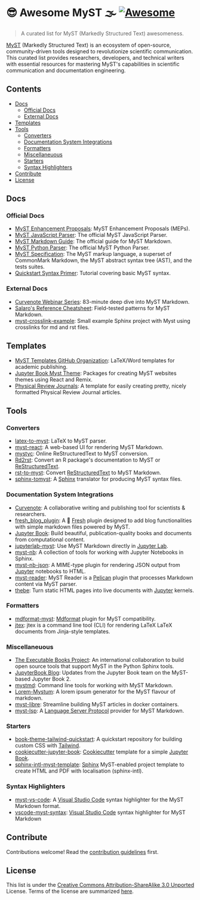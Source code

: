 # 😎 Awesome MyST 🌫️ [![Awesome](https://awesome.re/badge.svg)](https://awesome.re)

> A curated list for MyST (Markedly Structured Text) awesomeness.

[MyST](https://mystmd.org) (Markedly Structured Text) is an ecosystem of
open-source, community-driven tools designed to revolutionize scientific
communication. This curated list provides researchers, developers, and
technical writers with essential resources for mastering MyST's capabilities
in scientific communication and documentation engineering.

## Contents

- [Docs](#docs)
  - [Official Docs](#official-docs)
  - [External Docs](#external-docs)
- [Templates](#templates)
- [Tools](#tools)
  - [Converters](#converters)
  - [Documentation System Integrations](#documentation-system-integrations)
  - [Formatters](#formatters)
  - [Miscellaneuous](#miscellaneuous)
  - [Starters](#starters)
  - [Syntax Highlighters](#syntax-highlighters)
- [Contribute](#contribute)
- [License](#license)

## Docs

### Official Docs

- [MyST Enhancement Proposals](https://github.com/jupyter-book/myst-enhancement-proposals): MyST Enhancement Proposals (MEPs).
- [MyST JavaScript Parser](https://github.com/jupyter-book/mystmd): The official MyST JavaScript Parser.
- [MyST Markdown Guide](https://mystmd.org/guide): The official guide for MyST Markdown.
- [MyST Python Parser](https://github.com/executablebooks/MyST-Parser): The official MyST Python Parser.
- [MyST Specification](https://mystmd.org/spec): The MyST markup language, a superset of CommonMark Markdown, the MyST abstract syntax tree (AST), and the tests suites.
- [Quickstart Syntax Primer](https://mystmd.org/guide/quickstart-myst-markdown): Tutorial covering basic MyST syntax.

### External Docs

- [Curvenote Webinar Series](https://www.youtube.com/watch?v=1lQVw8719Nk): 83-minute deep dive into MyST Markdown.
- [Salaro's Reference Cheatsheet](https://jdsalaro.com/cheatsheet/sphinx-myst-markdown/): Field-tested patterns for MyST Markdown.
- [myst-crosslink-example](https://github.com/waszil/myst-crosslink-example):
  Small example Sphinx project with Myst using crosslinks for md and rst
  files.

## Templates

- [MyST Templates GitHub Organization](https://github.com/myst-templates/templates): LaTeX/Word templates for academic publishing.
- [Jupyter Book Myst Theme](https://github.com/jupyter-book/myst-theme): Packages for creating MyST websites themes using React and Remix.
- [Physical Review Journals](https://github.com/myst-templates/physical_review_journals): A template for easily creating pretty, nicely formatted Physical Review Journal articles.

## Tools

### Converters

- [latex-to-myst](https://github.com/TK-21st/latex-to-myst): LaTeX to MyST parser.
- [myst-react](https://github.com/executablebooks/myst-react): A web-based UI for rendering MyST Markdown.
- [mystyc](https://github.com/astrojuanlu/mystyc): Online ReStructuredText to MyST conversion.
- [Rd2rst](https://github.com/gagolews/Rd2rst): Convert an R package's documentation to MyST or [ReStructuredText].
- [rst-to-myst](https://github.com/executablebooks/rst-to-myst): Convert [ReStructuredText] to MyST Markdown.
- [sphinx-tomyst](https://github.com/executablebooks/sphinx-tomyst): A [Sphinx] translator for producing MyST syntax files.

### Documentation System Integrations

- [Curvenote](https://curvenote.com/for/writing): A collaborative writing and publishing tool for scientists & researchers.
- [fresh_blog_plugin](https://github.com/nrako/fresh_blog_plugin): A 🍋 [Fresh] plugin designed to add blog functionalities with simple markdown files powered by MyST.
- [Jupyter Book](https://jupyterbook.org/): Build beautiful, publication-quality books and documents from computational content.
- [jupyterlab-myst](https://github.com/jupyter-book/jupyterlab-myst): Use MyST Markdown directly in [Jupyter Lab].
- [myst-nb](https://github.com/executablebooks/myst-nb): A collection of tools for working with Jupyter Notebooks in Sphinx.
- [myst-nb-json](https://github.com/aeisenbarth/myst-nb-json): A MIME-type plugin for rendering JSON output from [Jupyter] notebooks to HTML.
- [myst-reader](https://github.com/ashwinvis/myst-reader): MyST Reader is a [Pelican] plugin that processes Markdown content via MyST parser.
- [thebe](https://github.com/jupyter-book/thebe): Turn static HTML pages into live documents with [Jupyter] kernels.

### Formatters

- [mdformat-myst](https://github.com/executablebooks/mdformat-myst): [Mdformat] plugin for MyST compatibility.
- [jtex](https://mystmd.org/jtex): jtex is a command line tool (CLI) for rendering LaTeX LaTeX documents from Jinja-style templates.

### Miscellaneuous

- [The Executable Books Project](https://executablebooks.org/): An international collaboration to build open source tools that support MyST in the Python Sphinx tools.
- [JupyterBook Blog](https://blog.jupyterbook.org/): Updates from the Jupyter Book team on the MyST-based Jupyter Book 2.
- [mystmd](https://github.com/jupyter-book/mystmd): Command line tools for working with MyST Markdown.
- [Lorem-Mystum](https://github.com/MaciejWas/Lorem-Mystum): A lorem ipsum generator for the MyST flavour of markdown.
- [myst-libre](https://github.com/neurolibre/myst-libre): Streamline building MyST articles in docker containers.
- [myst-lsp](https://github.com/chrisjsewell/myst-lsp): A [Language Server Protocol] provider for MyST Markdown.

### Starters

- [book-theme-tailwind-quickstart](https://github.com/jupyter-book/book-theme-tailwind-quickstart): A quickstart repository for building custom CSS with [Tailwind].
- [cookiecutter-jupyter-book](https://github.com/giswqs/cookiecutter-jupyter-book): [Cookiecutter] template for a simple [Jupyter Book].
- [sphinx-intl-myst-template](https://github.com/user2084/sphinx-intl-myst-template): [Sphinx] MyST-enabled project template to create HTML and PDF with localisation (sphinx-intl).

### Syntax Highlighters

- [myst-vs-code](https://github.com/executablebooks/myst-vs-code): A [Visual Studio Code] syntax highlighter for the MyST Markdown format.
- [vscode-myst-syntax](https://github.com/chrisjsewell/vscode-myst-syntax): [Visual Studio Code] syntax highlighter for MyST Markdown

## Contribute

Contributions welcome! Read the [contribution guidelines](contributing.md) first.

## License

This list is under the [Creative Commons Attribution-ShareAlike 3.0 Unported](https://github.com/awesome-selfhosted/awesome-selfhosted/blob/master/LICENSE) License.
Terms of the license are summarized [here](https://creativecommons.org/licenses/by-sa/3.0/).

[Cookiecutter]: https://github.com/cookiecutter/cookiecutter
[Mdformat]: https://github.com/hukkin/mdformat
[Fresh]: https://fresh.deno.dev/
[Jupyter Lab]: https://github.com/jupyterlab/jupyterlab
[Jupyter Book]: https://github.com/jupyter-book/jupyter-book
[Jupyter]: https://github.com/jupyter
[Language Server Protocol]: https://en.wikipedia.org/wiki/Language_Server_Protocol
[Pelican]: https://github.com/getpelican/pelican
[ReStructuredText]: https://docutils.sourceforge.io/rst.html
[Sphinx]: https://github.com/sphinx-doc/sphinx
[Tailwind]: https://tailwindcss.com/
[Visual Studio Code]: https://github.com/microsoft/vscode
